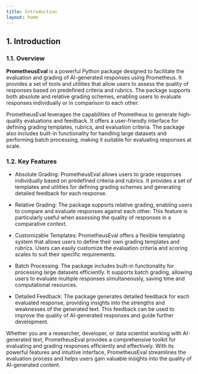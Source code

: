 ```yaml
---
title: Introduction
layout: home
---
```


## 1. Introduction

### 1.1. Overview

**PrometheusEval** is a powerful Python package designed to facilitate the evaluation and grading of AI-generated responses using Prometheus. It provides a set of tools and utilities that allow users to assess the quality of responses based on predefined criteria and rubrics. The package supports both absolute and relative grading schemes, enabling users to evaluate responses individually or in comparison to each other.

PrometheusEval leverages the capabilities of Prometheus to generate high-quality evaluations and feedback. It offers a user-friendly interface for defining grading templates, rubrics, and evaluation criteria. The package also includes built-in functionality for handling large datasets and performing batch processing, making it suitable for evaluating responses at scale.

### 1.2. Key Features

- Absolute Grading: PrometheusEval allows users to grade responses individually based on predefined criteria and rubrics. It provides a set of templates and utilities for defining grading schemes and generating detailed feedback for each response.

- Relative Grading: The package supports relative grading, enabling users to compare and evaluate responses against each other. This feature is particularly useful when assessing the quality of responses in a comparative context.

- Customizable Templates: PrometheusEval offers a flexible templating system that allows users to define their own grading templates and rubrics. Users can easily customize the evaluation criteria and scoring scales to suit their specific requirements.

- Batch Processing: The package includes built-in functionality for processing large datasets efficiently. It supports batch grading, allowing users to evaluate multiple responses simultaneously, saving time and computational resources.

- Detailed Feedback: The package generates detailed feedback for each evaluated response, providing insights into the strengths and weaknesses of the generated text. This feedback can be used to improve the quality of AI-generated responses and guide further development.

Whether you are a researcher, developer, or data scientist working with AI-generated text, PrometheusEval provides a comprehensive toolkit for evaluating and grading responses efficiently and effectively. With its powerful features and intuitive interface, PrometheusEval streamlines the evaluation process and helps users gain valuable insights into the quality of AI-generated content.
